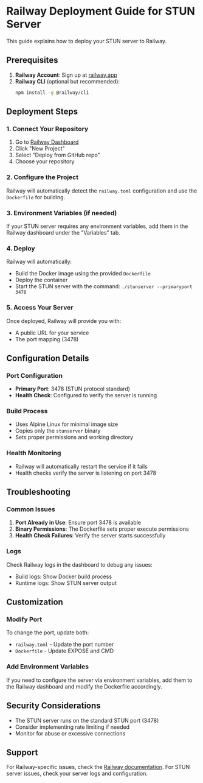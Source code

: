 # Railway Deployment Guide for STUN Server

This guide explains how to deploy your STUN server to Railway.

## Prerequisites

1. **Railway Account**: Sign up at [railway.app](https://railway.app)
2. **Railway CLI** (optional but recommended):
   ```bash
   npm install -g @railway/cli
   ```

## Deployment Steps

### 1. Connect Your Repository

1. Go to [Railway Dashboard](https://railway.app/dashboard)
2. Click "New Project"
3. Select "Deploy from GitHub repo"
4. Choose your repository

### 2. Configure the Project

Railway will automatically detect the `railway.toml` configuration and use the `Dockerfile` for building.

### 3. Environment Variables (if needed)

If your STUN server requires any environment variables, add them in the Railway dashboard under the "Variables" tab.

### 4. Deploy

Railway will automatically:
- Build the Docker image using the provided `Dockerfile`
- Deploy the container
- Start the STUN server with the command: `./stunserver --primaryport 3478`

### 5. Access Your Server

Once deployed, Railway will provide you with:
- A public URL for your service
- The port mapping (3478)

## Configuration Details

### Port Configuration
- **Primary Port**: 3478 (STUN protocol standard)
- **Health Check**: Configured to verify the server is running

### Build Process
- Uses Alpine Linux for minimal image size
- Copies only the `stunserver` binary
- Sets proper permissions and working directory

### Health Monitoring
- Railway will automatically restart the service if it fails
- Health checks verify the server is listening on port 3478

## Troubleshooting

### Common Issues

1. **Port Already in Use**: Ensure port 3478 is available
2. **Binary Permissions**: The Dockerfile sets proper execute permissions
3. **Health Check Failures**: Verify the server starts successfully

### Logs
Check Railway logs in the dashboard to debug any issues:
- Build logs: Show Docker build process
- Runtime logs: Show STUN server output

## Customization

### Modify Port
To change the port, update both:
- `railway.toml` - Update the port number
- `Dockerfile` - Update EXPOSE and CMD

### Add Environment Variables
If you need to configure the server via environment variables, add them to the Railway dashboard and modify the Dockerfile accordingly.

## Security Considerations

- The STUN server runs on the standard STUN port (3478)
- Consider implementing rate limiting if needed
- Monitor for abuse or excessive connections

## Support

For Railway-specific issues, check the [Railway documentation](https://docs.railway.app/).
For STUN server issues, check your server logs and configuration. 